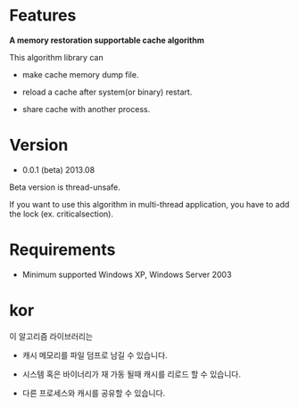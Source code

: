 # Features #

**A memory restoration supportable cache algorithm**

This algorithm library can

- make cache memory dump file.

- reload a cache after system(or binary) restart.

- share cache with another process.



# Version #

- 0.0.1 (beta) 2013.08

Beta version is thread-unsafe.

If you want to use this algorithm in multi-thread application, you have to add the lock (ex. criticalsection).

# Requirements #

- Minimum supported Windows XP, Windows Server 2003


# kor #
이 알고리즘 라이브러리는

- 캐시 메모리를 파일 덤프로 남길 수 있습니다.

- 시스템 혹은 바이너리가 재 가동 될때 캐시를 리로드 할 수 있습니다.

- 다른 프로세스와 캐시를 공유할 수 있습니다.

